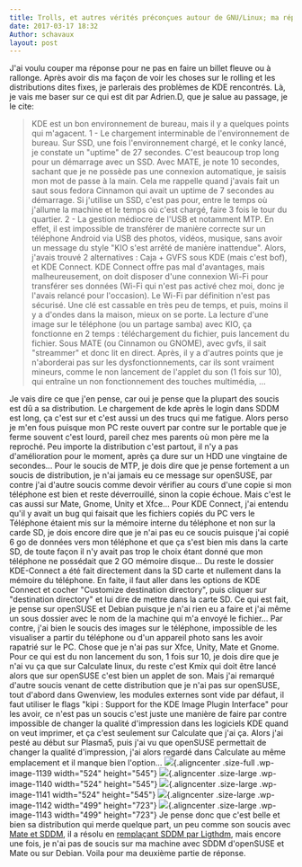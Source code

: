 ```yaml
---
title: Trolls, et autres vérités préconçues autour de GNU/Linux; ma réponse #2 KDE
date: 2017-03-17 18:32
Author: schavaux
layout: post
---
```


J'ai voulu couper ma réponse pour ne pas en faire un billet fleuve ou à
rallonge. Après avoir dis ma façon de voir les choses sur le rolling et
les distributions dites fixes, je parlerais des problèmes de KDE
rencontrés. Là, je vais me baser sur ce qui est dit par Adrien.D, que je
salue au passage, je le cite:  
<!--more-->

> KDE est un bon environnement de bureau, mais il y a quelques points
> qui m'agacent. 1 - Le chargement interminable de l'environnement de
> bureau. Sur SSD, une fois l'environnement chargé, et le conky lancé,
> je constate un "uptime" de 27 secondes. C'est beaucoup trop long pour
> un démarrage avec un SSD. Avec MATE, je note 10 secondes, sachant que
> je ne possède pas une connexion automatique, je saisis mon mot de
> passe à la main. Cela me rappelle quand j'avais fait un saut sous
> fedora Cinnamon qui avait un uptime de 7 secondes au démarrage. Si
> j'utilise un SSD, c'est pas pour, entre le temps où j'allume la
> machine et le temps où c'est chargé, faire 3 fois le tour du quartier.
> 2 - La gestion médiocre de l'USB et notamment MTP. En effet, il est
> impossible de transférer de manière correcte sur un téléphone Android
> via USB des photos, vidéos, musique, sans avoir un message du style
> "KIO s'est arrêté de manière inattendue". Alors, j'avais trouvé 2
> alternatives : Caja + GVFS sous KDE (mais c'est bof), et KDE Connect.
> KDE Connect offre pas mal d'avantages, mais malheureusement, on doit
> disposer d'une connexion Wi-Fi pour transférer ses données (Wi-Fi qui
> n'est pas activé chez moi, donc je l'avais relancé pour l'occasion).
> Le Wi-Fi par définition n'est pas sécurisé. Une clé est cassable en
> très peu de temps, et puis, moins il y a d'ondes dans la maison, mieux
> on se porte. La lecture d'une image sur le téléphone (ou un partage
> samba) avec KIO, ça fonctionne en 2 temps : téléchargement du fichier,
> puis lancement du fichier. Sous MATE (ou Cinnamon ou GNOME), avec
> gvfs, il sait "streammer" et donc lit en direct. Après, il y a
> d'autres points que je n'aborderai pas sur les dysfonctionnements, car
> ils sont vraiment mineurs, comme le non lancement de l'applet du son
> (1 fois sur 10), qui entraîne un non fonctionnement des touches
> multimédia, ...

Je vais dire ce que j'en pense, car oui je pense que la plupart des
soucis est dû a sa distribution. Le chargement de kde après le login
dans SDDM est long, ça c'est sur et c'est aussi un des trucs qui me
fatigue. Alors perso je m'en fous puisque mon PC reste ouvert par contre
sur le portable que je ferme souvent c'est lourd, pareil chez mes
parents où mon père me la reproché. Peu importe la distribution c'est
partout, il n'y a pas d'amélioration pour le moment, après ça dure sur
un HDD une vingtaine de secondes... Pour le soucis de MTP, je dois dire
que je pense fortement a un soucis de distribution, je n'ai jamais eu ce
message sur openSUSE, par contre j'ai d'autre soucis comme devoir
vérifier au cours d'une copie si mon téléphone est bien et reste
déverrouillé, sinon la copie échoue. Mais c'est le cas aussi sur Mate,
Gnome, Unity et Xfce... Pour KDE Connect, j'ai entendu qu'il y avait un
bug qui faisait que les fichiers copiés du PC vers le Téléphone étaient
mis sur la mémoire interne du téléphone et non sur la carde SD, je dois
encore dire que je n'ai pas eu ce soucis puisque j'ai copié 6 go de
données vers mon téléphone et que ça s'est bien mis dans la carte SD, de
toute façon il n'y avait pas trop le choix étant donné que mon téléphone
ne possédait que 2 GO mémoire disque... Du reste le dossier KDE-Connect
a été fait directement dans la SD carte et nullement dans la mémoire du
téléphone. En faite, il faut aller dans les options de KDE Connect et
cocher "Customize destination directory", puis cliquer sur "destination
directory" et lui dire de mettre dans la carte SD. Ce qui est fait, je
pense sur openSUSE et Debian puisque je n'ai rien eu a faire et j'ai
même un sous dossier avec le nom de la machine qui m'a envoyé le
fichier... Par contre, j'ai bien le soucis des images sur le téléphone,
impossible de les visualiser a partir du téléphone ou d'un appareil
photo sans les avoir rapatrié sur le PC. Chose que je n'ai pas sur Xfce,
Unity, Mate et Gnome. Pour ce qui est du non lancement du son, 1 fois
sur 10, je dois dire que je n'ai vu ça que sur Calculate linux, du reste
c'est Kmix qui doit être lancé alors que sur openSUSE c'est bien un
applet de son. Mais j'ai remarqué d'autre soucis venant de cette
distribution que je n'ai pas sur openSUSE, tout d'abord dans Gwenview,
les modules externes sont vide par défaut, il faut utiliser le flags
"kipi : Support for the KDE Image Plugin Interface" pour les avoir, ce
n'est pas un soucis c'est juste une manière de faire par contre
impossible de changer la qualité d'impression dans les logiciels KDE
quand on veut imprimer, et ça c'est seulement sur Calculate que j'ai ça.
Alors j'ai pesté au début sur Plasma5, puis j'ai vu que openSUSE
permettait de changer la qualité d'impression, j'ai alors regardé dans
Calculate au même emplacement et il manque bien l'option...
![](http://download.tuxfamily.org/passionlinux//2017/03/Screenshot_20170317_171201.png){.aligncenter
.size-full .wp-image-1139 width="524" height="545"}
![](http://download.tuxfamily.org/passionlinux//2017/03/Screenshot_20170317_171214.png){.aligncenter
.size-large .wp-image-1140 width="524" height="545"}
![](http://download.tuxfamily.org/passionlinux//2017/03/Screenshot_20170317_171225.png){.aligncenter
.size-large .wp-image-1141 width="524" height="545"}
![](http://download.tuxfamily.org/passionlinux//2017/03/Screenshot_20170317_171235.png){.aligncenter
.size-large .wp-image-1142 width="499" height="723"}
![](http://download.tuxfamily.org/passionlinux//2017/03/Screenshot_20170317_171249.png){.aligncenter
.size-large .wp-image-1143 width="499" height="723"} Je pense donc que
c'est belle et bien sa distribution qui merde quelque part, un peu comme
son soucis avec [Mate et
SDDM](https://www.youtube.com/watch?v=gUJSSCYSpAs), il a résolu en
[remplaçant SDDM par
Ligthdm](https://www.youtube.com/watch?v=wy-hjTZ4Iek), mais encore une
fois, je n'ai pas de soucis sur ma machine avec SDDM d'openSUSE et Mate
ou sur Debian. Voila pour ma deuxième partie de réponse.
